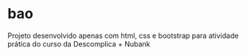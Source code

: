 # bao
Projeto desenvolvido apenas com html, css e bootstrap para atividade prática do curso da Descomplica + Nubank
